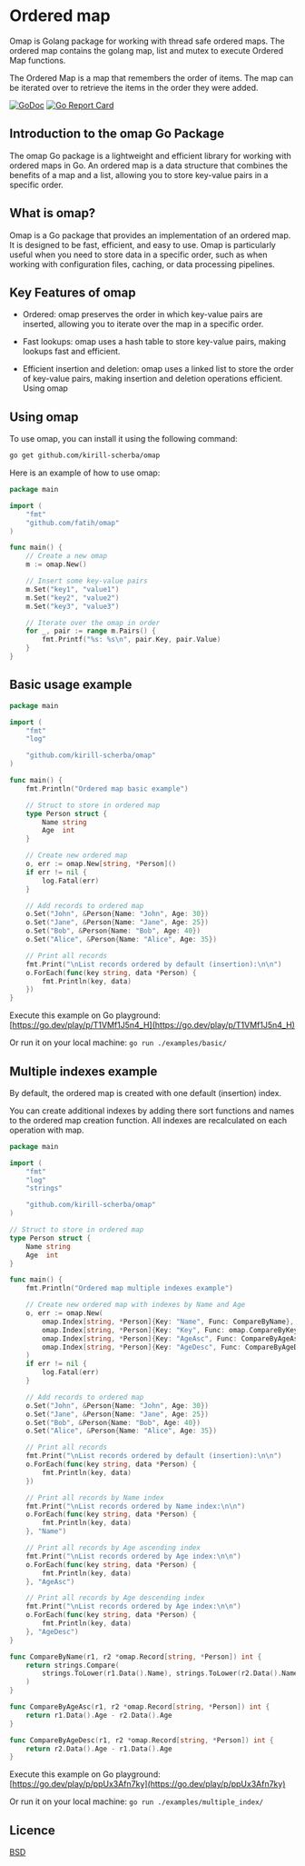 # Ordered map

Omap is Golang package for working with thread safe ordered maps. The ordered
map contains the golang map, list and mutex to execute Ordered Map functions.

The Ordered Map is a map that remembers the order of items. The map can be
iterated over to retrieve the items in the order they were added.

[![GoDoc](https://godoc.org/github.com/kirill-scherba/omap?status.svg)](https://godoc.org/github.com/kirill-scherba/omap/)
[![Go Report Card](https://goreportcard.com/badge/github.com/kirill-scherba/omap)](https://goreportcard.com/report/github.com/kirill-scherba/omap)

## Introduction to the omap Go Package

The omap Go package is a lightweight and efficient library for working with
ordered maps in Go. An ordered map is a data structure that combines the
benefits of a map and a list, allowing you to store key-value pairs in a
specific order.

## What is omap?

Omap is a Go package that provides an implementation of an ordered map. It is
designed to be fast, efficient, and easy to use. Omap is particularly useful
when you need to store data in a specific order, such as when working with
configuration files, caching, or data processing pipelines.

## Key Features of omap

- Ordered: omap preserves the order in which key-value pairs are inserted,
allowing you to iterate over the map in a specific order.

- Fast lookups: omap uses a hash table to store key-value pairs, making lookups
fast and efficient.

- Efficient insertion and deletion: omap uses a linked list to store the order of
key-value pairs, making insertion and deletion operations efficient.
Using omap

## Using omap

To use omap, you can install it using the following command:

```bash
go get github.com/kirill-scherba/omap
```

Here is an example of how to use omap:

```go
package main

import (
    "fmt"
    "github.com/fatih/omap"
)

func main() {
    // Create a new omap
    m := omap.New()

    // Insert some key-value pairs
    m.Set("key1", "value1")
    m.Set("key2", "value2")
    m.Set("key3", "value3")

    // Iterate over the omap in order
    for _, pair := range m.Pairs() {
        fmt.Printf("%s: %s\n", pair.Key, pair.Value)
    }
}
```

## Basic usage example

```go
package main

import (
    "fmt"
    "log"

    "github.com/kirill-scherba/omap"
)

func main() {
    fmt.Println("Ordered map basic example")

    // Struct to store in ordered map
    type Person struct {
        Name string
        Age  int
    }

    // Create new ordered map
    o, err := omap.New[string, *Person]()
    if err != nil {
        log.Fatal(err)
    }

    // Add records to ordered map
    o.Set("John", &Person{Name: "John", Age: 30})
    o.Set("Jane", &Person{Name: "Jane", Age: 25})
    o.Set("Bob", &Person{Name: "Bob", Age: 40})
    o.Set("Alice", &Person{Name: "Alice", Age: 35})

    // Print all records
    fmt.Print("\nList records ordered by default (insertion):\n\n")
    o.ForEach(func(key string, data *Person) {
        fmt.Println(key, data)
    })
}
```

Execute this example on Go playground: [https://go.dev/play/p/T1VMf1J5n4_H](https://go.dev/play/p/T1VMf1J5n4_H)

Or run it on your local machine: `go run ./examples/basic/`

## Multiple indexes example

By default, the ordered map is created with one default (insertion) index.

You can create additional indexes by adding there sort functions and names to
the ordered map creation function. All indexes are recalculated on each
operation with map.

```go
package main

import (
    "fmt"
    "log"
    "strings"

    "github.com/kirill-scherba/omap"
)

// Struct to store in ordered map
type Person struct {
    Name string
    Age  int
}

func main() {
    fmt.Println("Ordered map multiple indexes example")

    // Create new ordered map with indexes by Name and Age
    o, err := omap.New(
        omap.Index[string, *Person]{Key: "Name", Func: CompareByName},
        omap.Index[string, *Person]{Key: "Key", Func: omap.CompareByKey[string, *Person]},
        omap.Index[string, *Person]{Key: "AgeAsc", Func: CompareByAgeAsc},
        omap.Index[string, *Person]{Key: "AgeDesc", Func: CompareByAgeDesc},
    )
    if err != nil {
        log.Fatal(err)
    }

    // Add records to ordered map
    o.Set("John", &Person{Name: "John", Age: 30})
    o.Set("Jane", &Person{Name: "Jane", Age: 25})
    o.Set("Bob", &Person{Name: "Bob", Age: 40})
    o.Set("Alice", &Person{Name: "Alice", Age: 35})

    // Print all records
    fmt.Print("\nList records ordered by default (insertion):\n\n")
    o.ForEach(func(key string, data *Person) {
        fmt.Println(key, data)
    })

    // Print all records by Name index
    fmt.Print("\nList records ordered by Name index:\n\n")
    o.ForEach(func(key string, data *Person) {
        fmt.Println(key, data)
    }, "Name")

    // Print all records by Age ascending index
    fmt.Print("\nList records ordered by Age index:\n\n")
    o.ForEach(func(key string, data *Person) {
        fmt.Println(key, data)
    }, "AgeAsc")

    // Print all records by Age descending index
    fmt.Print("\nList records ordered by Age index:\n\n")
    o.ForEach(func(key string, data *Person) {
        fmt.Println(key, data)
    }, "AgeDesc")
}

func CompareByName(r1, r2 *omap.Record[string, *Person]) int {
    return strings.Compare(
        strings.ToLower(r1.Data().Name), strings.ToLower(r2.Data().Name),
    )
}

func CompareByAgeAsc(r1, r2 *omap.Record[string, *Person]) int {
    return r1.Data().Age - r2.Data().Age
}

func CompareByAgeDesc(r1, r2 *omap.Record[string, *Person]) int {
    return r2.Data().Age - r1.Data().Age
}

```

Execute this example on Go playground: [https://go.dev/play/p/ppUx3Afn7ky](https://go.dev/play/p/ppUx3Afn7ky)

Or run it on your local machine: `go run ./examples/multiple_index/`

## Licence

[BSD](LICENSE)
